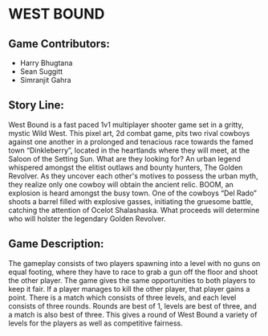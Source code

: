 # WEST BOUND

## Game Contributors:
- Harry Bhugtana 
- Sean Suggitt 
- Simranjit Gahra

## Story Line:
West Bound is a fast paced 1v1 multiplayer shooter game set in a gritty, mystic Wild West. This pixel art, 2d combat game, pits two rival cowboys against one another in a prolonged and tenacious race towards the famed town  “Dinkleberry”, located in the heartlands where they will meet, at the Saloon of the Setting Sun. What are they looking for? An urban legend whispered amongst the elitist outlaws and bounty hunters, The Golden Revolver. As they uncover each other's motives to possess the urban myth, they realize only one cowboy will obtain the ancient relic. BOOM, an explosion is heard amongst the busy town. One of the cowboys “Del Rado” shoots a barrel filled with explosive gasses, initiating the gruesome battle, catching the attention of Ocelot Shalashaska. What proceeds will determine who will holster the legendary Golden Revolver. 

## Game Description:
The gameplay consists of two players spawning into a level with no guns on equal footing, where they have to race to grab a gun off the floor and shoot the other player. The game gives the same opportunities to both players to keep it fair. If a player manages to kill the other player, that player gains a point. There is a match which consists of three levels, and each level consists of three rounds. Rounds are best of 1, levels are best of three, and a match is also best of three. This gives a round of West Bound a variety of levels for the players as well as competitive fairness.